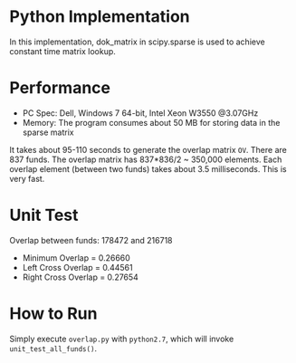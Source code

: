 Python Implementation
=======

In this implementation, dok_matrix in scipy.sparse is used to achieve constant time matrix lookup.

# Performance

* PC Spec: Dell, Windows 7 64-bit, Intel Xeon W3550 @3.07GHz
* Memory: The program consumes about 50 MB for storing data in the sparse matrix

It takes about 95-110 seconds to generate the overlap matrix `OV`.
There are 837 funds. The overlap matrix has 837*836/2 ~ 350,000 elements.
Each overlap element (between two funds) takes about 3.5 milliseconds. This is very fast.

# Unit Test

Overlap between funds: 178472 and 216718

* Minimum Overlap = 0.26660
* Left Cross Overlap = 0.44561 
* Right Cross Overlap = 0.27654

# How to Run

Simply execute `overlap.py` with `python2.7`, which will invoke `unit_test_all_funds()`.


